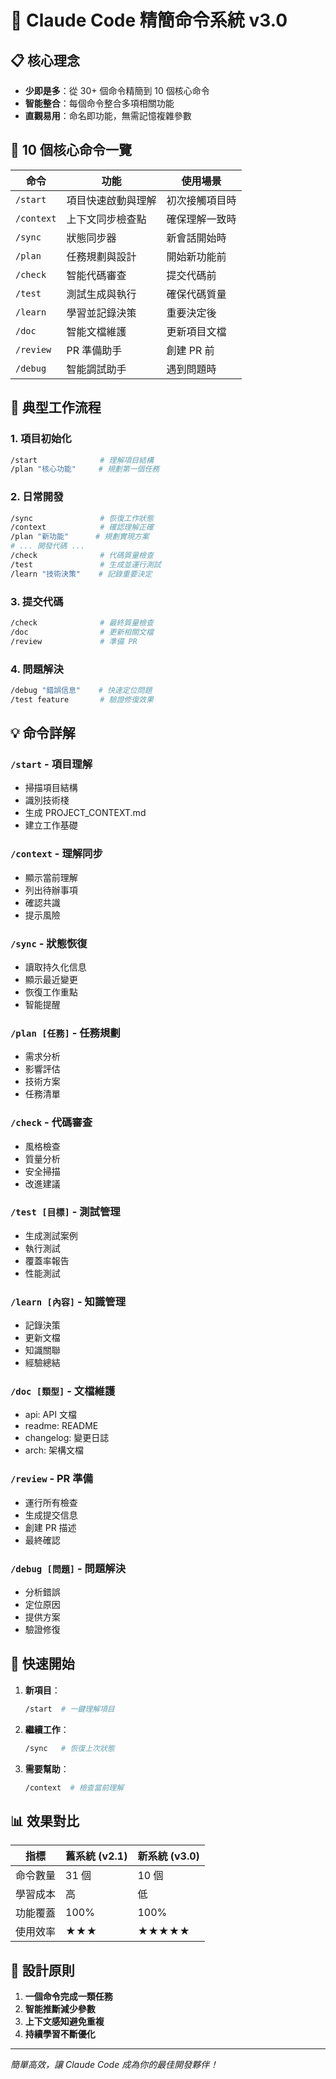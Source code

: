 # 🚀 Claude Code 精簡命令系統 v3.0

## 📋 核心理念
- **少即是多**：從 30+ 個命令精簡到 10 個核心命令
- **智能整合**：每個命令整合多項相關功能
- **直觀易用**：命名即功能，無需記憶複雜參數

## 🎯 10 個核心命令一覽

| 命令 | 功能 | 使用場景 |
|------|------|----------|
| `/start` | 項目快速啟動與理解 | 初次接觸項目時 |
| `/context` | 上下文同步檢查點 | 確保理解一致時 |
| `/sync` | 狀態同步器 | 新會話開始時 |
| `/plan` | 任務規劃與設計 | 開始新功能前 |
| `/check` | 智能代碼審查 | 提交代碼前 |
| `/test` | 測試生成與執行 | 確保代碼質量 |
| `/learn` | 學習並記錄決策 | 重要決定後 |
| `/doc` | 智能文檔維護 | 更新項目文檔 |
| `/review` | PR 準備助手 | 創建 PR 前 |
| `/debug` | 智能調試助手 | 遇到問題時 |

## 🔄 典型工作流程

### 1. 項目初始化
```bash
/start              # 理解項目結構
/plan "核心功能"     # 規劃第一個任務
```

### 2. 日常開發
```bash
/sync               # 恢復工作狀態
/context            # 確認理解正確
/plan "新功能"      # 規劃實現方案
# ... 開發代碼 ...
/check              # 代碼質量檢查
/test               # 生成並運行測試
/learn "技術決策"    # 記錄重要決定
```

### 3. 提交代碼
```bash
/check              # 最終質量檢查
/doc                # 更新相關文檔
/review             # 準備 PR
```

### 4. 問題解決
```bash
/debug "錯誤信息"    # 快速定位問題
/test feature       # 驗證修復效果
```

## 💡 命令詳解

### `/start` - 項目理解
- 掃描項目結構
- 識別技術棧
- 生成 PROJECT_CONTEXT.md
- 建立工作基礎

### `/context` - 理解同步
- 顯示當前理解
- 列出待辦事項
- 確認共識
- 提示風險

### `/sync` - 狀態恢復
- 讀取持久化信息
- 顯示最近變更
- 恢復工作重點
- 智能提醒

### `/plan [任務]` - 任務規劃
- 需求分析
- 影響評估
- 技術方案
- 任務清單

### `/check` - 代碼審查
- 風格檢查
- 質量分析
- 安全掃描
- 改進建議

### `/test [目標]` - 測試管理
- 生成測試案例
- 執行測試
- 覆蓋率報告
- 性能測試

### `/learn [內容]` - 知識管理
- 記錄決策
- 更新文檔
- 知識關聯
- 經驗總結

### `/doc [類型]` - 文檔維護
- api: API 文檔
- readme: README
- changelog: 變更日誌
- arch: 架構文檔

### `/review` - PR 準備
- 運行所有檢查
- 生成提交信息
- 創建 PR 描述
- 最終確認

### `/debug [問題]` - 問題解決
- 分析錯誤
- 定位原因
- 提供方案
- 驗證修復

## 🚀 快速開始

1. **新項目**：
   ```bash
   /start  # 一鍵理解項目
   ```

2. **繼續工作**：
   ```bash
   /sync   # 恢復上次狀態
   ```

3. **需要幫助**：
   ```bash
   /context  # 檢查當前理解
   ```

## 📊 效果對比

| 指標 | 舊系統 (v2.1) | 新系統 (v3.0) |
|------|--------------|--------------|
| 命令數量 | 31 個 | 10 個 |
| 學習成本 | 高 | 低 |
| 功能覆蓋 | 100% | 100% |
| 使用效率 | ★★★ | ★★★★★ |

## 🎯 設計原則

1. **一個命令完成一類任務**
2. **智能推斷減少參數**
3. **上下文感知避免重複**
4. **持續學習不斷優化**

---

*簡單高效，讓 Claude Code 成為你的最佳開發夥伴！*